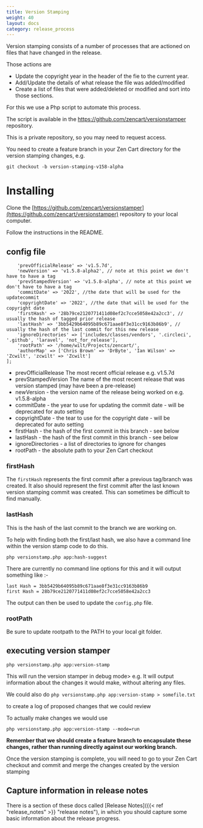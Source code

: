 ```yaml
---
title: Version Stamping
weight: 40
layout: docs
category: release_process
---
```

Version stamping consists of a number of processes that are actioned on files that have 
changed in the release.

Those actions are 

 + Update the copyright year in the header of the fie to the current year.
 + Add/Update the details of what release the file was added/modified
 + Create a list of files that were added/deleted or modified and sort into those sections.

For this we use a Php script to automate this process.

The script is available in the https://github.com/zencart/versionstamper repository.

This is a private repository, so you may need to request access.

You need to create a feature branch in your Zen Cart directory for the version stamping changes, e.g.

`git checkout -b version-stamping-v158-alpha`


# Installing

Clone the [https://github.com/zencart/versionstamper](https://github.com/zencart/versionstamper) repository to your local computer.

Follow the instructions in the README. 

## config file

```$opts = [
    'prevOfficialRelease' => 'v1.5.7d',
    'newVersion' => 'v1.5.8-alpha2', // note at this point we don't have to have a tag
    'prevStampedVersion' => 'v1.5.8-alpha', // note at this point we don't have to have a tag
    'commitDate' => '2022', //the date that will be used for the updatecommit
    'copyrightDate' => '2022', //the date that will be used for the copyright date
    'firstHash' => '28b79ce2120771411d08ef2c7cce5058e42a2cc3', // usually the hash of tagged prior release
    'lastHash' => '3bb5429b64095b89c671aae8f3e31cc9163b86b9', // usually the hash of the last commit for this new release
    'ignoreDirectories' => ['includes/classes/vendors', '.circleci', '.github', 'laravel', 'not_for_release'],
    'rootPath' => '/home/wilt/Projects/zencart/',
    'authorMap' => ['Chris Brown' => 'DrByte', 'Ian Wilson' => 'Zcwilt', 'zcwilt' => 'Zcwilt']
];

```

+ prevOfficialRelease The most recent official release e.g. v1.5.7d
+ prevStampedVersion The name of the most recent release that was version stamped (may have been a pre-release)
+ newVersion - the version name of the release being worked on e.g. v1.5.8-alpha
+ commitDate - the year to use for updating the commit date - will be deprecated for auto setting
+ copyrightDate - the tear to use for the copyright date  - will be deprecated for auto setting
+ firstHash - the hash of the first commit in this branch - see below
+ lastHash - the hash of the first commit in this branch - see below
+ ignoreDirectories - a list of directories to ignore for changes
+ rootPath - the absolute path to your Zen Cart checkout

### firstHash

The `firstHash` represents the first commit after a previous tag/branch was created.
It also should represent the first commit after the last known version stamping commit was created.
This can sometimes be difficult to find manually.

### lastHash

This is the hash of the last commit to the branch we are working on.

To help with finding both the first/last hash, we also have a command line within the 
version stamp code to do this. 

`php versionstamp.php app:hash-suggest`

There are currently no command line options for this and it will output something like :-

```
last Hash = 3bb5429b64095b89c671aae8f3e31cc9163b86b9
first Hash = 28b79ce2120771411d08ef2c7cce5058e42a2cc3
```
The output can then be used to update the `config.php` file.

### rootPath 

Be sure to update rootpath to the PATH to your local git folder.

## executing version stamper

`php versionstamp.php app:version-stamp`

This will run the version stamper in debug mode>
e.g. It will output information about the changes it would make, without altering any files.

We could also do
`php versionstamp.php app:version-stamp > somefile.txt`

to create a log of proposed changes that we could review

To actually make changes we would use

`php versionstamp.php app:version-stamp --mode=run`

**Remember that we should create a feature branch to encapsulate these changes, rather
than running directly against our working branch.**

Once the version stamping is complete, you will need to go to your Zen Cart checkout and 
commit and merge the changes created by the version stamping

## Capture information in release notes

There is a section of these docs called [Release Notes]({{< ref "release_notes" >}} "release notes"), in which you should capture some
basic information about the release progress.
